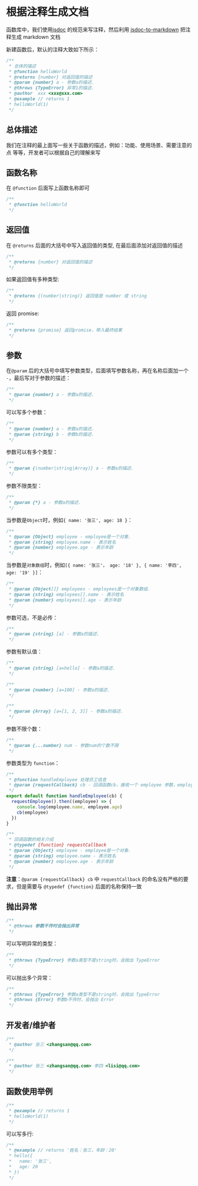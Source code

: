 # 根据注释生成文档

函数库中，我们使用[jsdoc](https://github.com/jsdoc/jsdoc) 的规范来写注释，然后利用 [jsdoc-to-markdown](https://github.com/jsdoc2md/jsdoc-to-markdown) 把注释生成 markdown 文档

新建函数后，默认的注释大致如下所示：

```js
/**
 * 总体的描述
 * @function helloWorld
 * @returns {number} 对返回值的描述
 * @param {number} a - 参数a的描述.
 * @throws {TypeError} 异常1的描述.
 * @author  xxx <xxx@xxx.com>
 * @example // returns 1
 * helloWorld(1)
 */
```

## 总体描述

我们在注释的最上面写一些关于函数的描述，例如：功能、使用场景、需要注意的点 等等，开发者可以根据自己的理解来写

## 函数名称

在 `@function` 后面写上函数名称即可

```js
/**
 * @function helloWorld
 */
```

## 返回值

在 `@returns` 后面的大括号中写入返回值的类型, 在最后面添加对返回值的描述

```js
/**
 * @returns {number} 对返回值的描述
 */
```

如果返回值有多种类型:

```js
/**
 * @returns {(number|string)} 返回值是 number 或 string
 */
```

返回 promise:

```js
/**
 * @returns {promise} 返回promise，带入最终结果
 */
```

## 参数

在`@param` 后的大括号中填写参数类型，后面填写参数名称，再在名称后面加一个 `-`，最后写对于参数的描述：

```js
/**
 * @param {number} a - 参数a的描述.
 */
```

可以写多个参数：

```js
/**
 * @param {number} a - 参数a的描述.
 * @param {string} b - 参数b的描述.
 */
```

参数可以有多个类型：

```js
/**
 * @param {(number|string|Array)} a - 参数a的描述.
 */
```

参数不限类型：

```js
/**
 * @param {*} a - 参数a的描述.
 */
```

当参数是`Object`时，例如`{ name: '张三', age: 18 }`：

```js
/**
 * @param {Object} employee - employee是一个对象.
 * @param {string} employee.name - 表示姓名
 * @param {number} employee.age - 表示年龄
 */
```

当参数是`对象数组`时，例如`[{ name: '张三'， age: '18' }, { name: '李四', age: '19' }]`：

```js
/**
 * @param {Object[]} employees - employees是一个对象数组.
 * @param {string} employees[].name - 表示姓名
 * @param {number} employees[].age - 表示年龄
 */
```

参数可选，不是必传：

```js
/**
 * @param {string} [a] - 参数a的描述.
 */
```

参数有默认值：

```js
/**
 * @param {string} [a=hello] - 参数a的描述.
 */

/**
 * @param {number} [a=100] - 参数a的描述.
 */

/**
 * @param {Array} [a=[1, 2, 3]] - 参数a的描述.
 */
```

参数不限个数：

```js
/**
 * @param {...number} num - 参数num的个数不限
 */
```

参数类型为 `function`：

```js
/**
 * @function handleEmployee 处理员工信息
 * @param {requestCallback} cb - 回调函数cb，接收一个 employee 参数，employee 为一个对象
 */
export default function handleEmployee(cb) {
  requestEmployee().then((employee) => {
    console.log(employee.name, employee.age)
    cb(employee)
  })
}

/**
 * 回调函数的相关介绍
 * @typedef {function} requestCallback
 * @param {Object} employee - employee是一个对象.
 * @param {string} employee.name - 表示姓名
 * @param {number} employee.age - 表示年龄
 */
```

**注意**：`@param {requestCallback} cb` 中 `requestCallback` 的命名没有严格的要求，但是需要与 `@typedef {function}` 后面的名称保持一致

## 抛出异常

```js
/**
 * @throws 参数不传时会抛出异常
 */
```

可以写明异常的类型：

```js
/**
 * @throws {TypeError} 参数a类型不是string时，会抛出 TypeError
 */
```

可以抛出多个异常：

```js
/**
 * @throws {TypeError} 参数a类型不是string时，会抛出 TypeError
 * @throws {Error} 参数b不传时，会抛出 Error
 */
```

## 开发者/维护者

```js
/**
 * @author 张三 <zhangsan@qq.com>
 */

/**
 * @author 张三 <zhangsan@qq.com> 李四 <lisi@qq.com>
 */
```

## 函数使用举例

```js
/**
 * @example // returns 1
 * helloWorld(1)
 */
```

可以写多行:

```js
/**
 * @example // returns '姓名：张三，年龄：20'
 * hello({
 *   name: '张三',
 *   age: 20
 * })
 */
```
